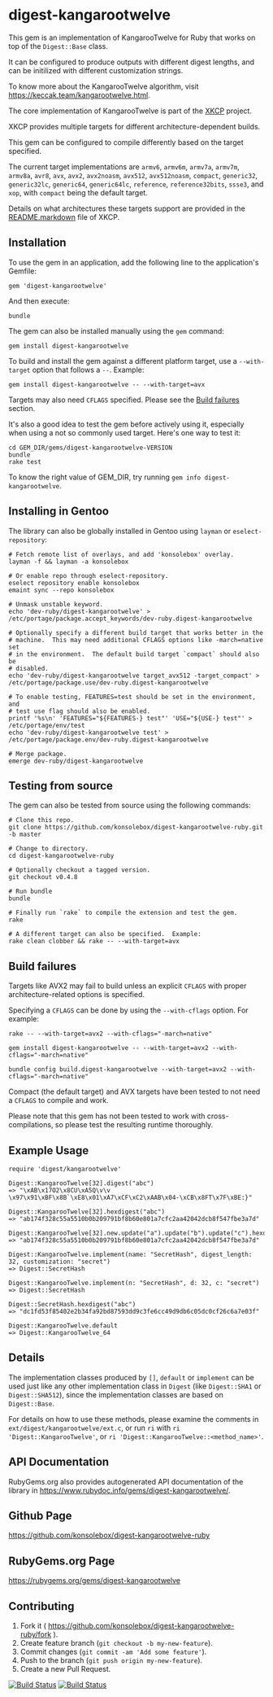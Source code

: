 # digest-kangarootwelve

This gem is an implementation of KangarooTwelve for Ruby that works on top of
the `Digest::Base` class.

It can be configured to produce outputs with different digest lengths, and can
be initilized with different customization strings.

To know more about the KangarooTwelve algorithm, visit
https://keccak.team/kangarootwelve.html.

The core implementation of KangarooTwelve is part of the
[XKCP](https://github.com/XKCP/XKCP) project.

XKCP provides multiple targets for different architecture-dependent builds.

This gem can be configured to compile differently based on the target specified.

The current target implementations are `armv6`, `armv6m`, `armv7a`, `armv7m`,
`armv8a`, `avr8`, `avx`, `avx2`, `avx2noasm`, `avx512`, `avx512noasm`,
`compact`, `generic32`, `generic32lc`, `generic64`, `generic64lc`, `reference`,
`reference32bits`, `ssse3`, and `xop`, with `compact` being the default target.

Details on what architectures these targets support are provided in the
[README.markdown](https://github.com/XKCP/XKCP/blob/master/README.markdown) file
of XKCP.

## Installation

To use the gem in an application, add the following line to the application's
Gemfile:

    gem 'digest-kangarootwelve'

And then execute:

    bundle

The gem can also be installed manually using the `gem` command:

    gem install digest-kangarootwelve

To build and install the gem against a different platform target, use a
`--with-target` option that follows a `--`.  Example:

    gem install digest-kangarootwelve -- --with-target=avx

Targets may also need `CFLAGS` specified.  Please see the
[Build failures](#build-failures) section.

It's also a good idea to test the gem before actively using it, especially when
using a not so commonly used target.  Here's one way to test it:

    cd GEM_DIR/gems/digest-kangarootwelve-VERSION
    bundle
    rake test

To know the right value of GEM_DIR, try running
`gem info digest-kangarootwelve`.

## Installing in Gentoo

The library can also be globally installed in Gentoo using `layman` or
`eselect-repository`:

    # Fetch remote list of overlays, and add 'konsolebox' overlay.
    layman -f && layman -a konsolebox

    # Or enable repo through eselect-repository.
    eselect repository enable konsolebox
    emaint sync --repo konsolebox

    # Unmask unstable keyword.
    echo 'dev-ruby/digest-kangarootwelve' > /etc/portage/package.accept_keywords/dev-ruby.digest-kangarootwelve

    # Optionally specify a different build target that works better in the
    # machine.  This may need additional CFLAGS options like -march=native set
    # in the environment.  The default build target `compact` should also be
    # disabled.
    echo 'dev-ruby/digest-kangarootwelve target_avx512 -target_compact' > /etc/portage/package.use/dev-ruby.digest-kangarootwelve

    # To enable testing, FEATURES=test should be set in the environment, and
    # test use flag should also be enabled.
    printf '%s\n' 'FEATURES="${FEATURES-} test"' 'USE="${USE-} test"' > /etc/portage/env/test
    echo 'dev-ruby/digest-kangarootwelve test' > /etc/portage/package.env/dev-ruby.digest-kangarootwelve

    # Merge package.
    emerge dev-ruby/digest-kangarootwelve

## Testing from source

The gem can also be tested from source using the following commands:

    # Clone this repo.
    git clone https://github.com/konsolebox/digest-kangarootwelve-ruby.git -b master

    # Change to directory.
    cd digest-kangarootwelve-ruby

    # Optionally checkout a tagged version.
    git checkout v0.4.8

    # Run bundle
    bundle

    # Finally run `rake` to compile the extension and test the gem.
    rake

    # A different target can also be specified.  Example:
    rake clean clobber && rake -- --with-target=avx

## Build failures

Targets like AVX2 may fail to build unless an explicit `CFLAGS` with proper
architecture-related options is specified.

Specifying a `CFLAGS` can be done by using the `--with-cflags` option.  For
example:

    rake -- --with-target=avx2 --with-cflags="-march=native"

    gem install digest-kangarootwelve -- --with-target=avx2 --with-cflags="-march=native"

    bundle config build.digest-kangarootwelve --with-target=avx2 --with-cflags="-march=native"

Compact (the default target) and AVX targets have been tested to not need a
`CFLAGS` to compile and work.

Please note that this gem has not been tested to work with cross-compilations,
so please test the resulting runtime thoroughly.

## Example Usage

    require 'digest/kangarootwelve'

    Digest::KangarooTwelve[32].digest("abc")
    => "\xAB\x17O2\x8CU\xA5Q\v\v \x97\x91\xBF\x8B`\xE8\x01\xA7\xCF\xC2\xAAB\x04-\xCB\x8FT\x7F\xBE:}"

    Digest::KangarooTwelve[32].hexdigest("abc")
    => "ab174f328c55a5510b0b209791bf8b60e801a7cfc2aa42042dcb8f547fbe3a7d"

    Digest::KangarooTwelve[32].new.update("a").update("b").update("c").hexdigest
    => "ab174f328c55a5510b0b209791bf8b60e801a7cfc2aa42042dcb8f547fbe3a7d"

    Digest::KangarooTwelve.implement(name: "SecretHash", digest_length: 32, customization: "secret")
    => Digest::SecretHash

    Digest::KangarooTwelve.implement(n: "SecretHash", d: 32, c: "secret")
    => Digest::SecretHash

    Digest::SecretHash.hexdigest("abc")
    => "dc1fd53f85402e2b34fa92bd87593dd9c3fe6cc49d9db6c05dc0cf26c6a7e03f"

    Digest::KangarooTwelve.default
    => Digest::KangarooTwelve_64

## Details

The implementation classes produced by `[]`, `default` or
`implement` can be used just like any other implementation class in `Digest`
(like `Digest::SHA1` or `Digest::SHA512`), since the implementation classes are
based on `Digest::Base`.

For details on how to use these methods, please examine the comments in
`ext/digest/kangarootwelve/ext.c`, or run `ri` with
`ri 'Digest::KangarooTwelve'`, or `ri 'Digest::KangarooTwelve::<method_name>'`.

## API Documentation

RubyGems.org also provides autogenerated API documentation of the library in
https://www.rubydoc.info/gems/digest-kangarootwelve/.

## Github Page

https://github.com/konsolebox/digest-kangarootwelve-ruby

## RubyGems.org Page

https://rubygems.org/gems/digest-kangarootwelve

## Contributing

1. Fork it ( https://github.com/konsolebox/digest-kangarootwelve-ruby/fork ).
2. Create feature branch (`git checkout -b my-new-feature`).
3. Commit changes (`git commit -am 'Add some feature'`).
4. Push to the branch (`git push origin my-new-feature`).
5. Create a new Pull Request.

[![Build Status](https://github.com/konsolebox/digest-kangarootwelve-ruby/actions/workflows/ruby.yml/badge.svg)](https://github.com/konsolebox/digest-kangarootwelve-ruby/actions/workflows/ruby.yml)
[![Build Status](https://ci.appveyor.com/api/projects/status/bwedifhi4wa5wik7?svg=true)](https://ci.appveyor.com/project/konsolebox/digest-kangarootwelve-ruby)
